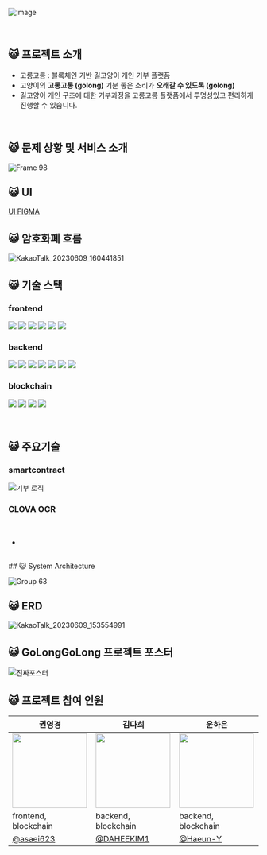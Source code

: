 
![image](https://github.com/5H-30M/GoLongGoLong-backend/assets/70390323/6fc9488c-cce6-40eb-954a-78b96f028529)

</br>

## 😺 프로젝트 소개
* 고롱고롱 : 블록체인 기반 길고양이 개인 기부 플랫폼
* 고양이의 **고롱고롱 (golong)** 기분 좋은 소리가 **오래갈 수 있도록 (golong)**
* 길고양이 개인 구조에 대한 기부과정을 고롱고롱 플랫폼에서 투명성있고 편리하게 진행할 수 있습니다. 

</br>

## 😺 문제 상황 및 서비스 소개

![Frame 98](https://github.com/5H-30M/GoLongGoLong-backend/assets/70390323/c189d0d8-55d0-4020-8f18-5b245be7db3f)
</br>

## 😺 UI
[UI FIGMA](https://www.figma.com/file/sCcmAu6x7oOPzeNhscMRFl/GoLong-GoLong?type=design&node-id=4%3A2338&t=tabtJ39twNhGcliH-1)

## 😺 암호화폐 흐름
![KakaoTalk_20230609_160441851](https://github.com/5H-30M/GoLongGoLong-backend/assets/70390323/92583912-27e2-4b07-bd52-d32825a7a6e5)
</br>

## 😺 기술 스택
### frontend
<img src="https://img.shields.io/badge/typescript-3178C6?style=flat&logo=typescript&logoColor=white"></a>
<img src="https://img.shields.io/badge/react-61DAFB?style=flat&logo=react&logoColor=white"></a>
<img src="https://img.shields.io/badge/redux-764ABC?style=flat&logo=redux&logoColor=white"></a>
<img src="https://img.shields.io/badge/styledcomponents-DB7093?style=flat&logo=styledcomponents&logoColor=white"></a>
<img src="https://img.shields.io/badge/axios-5A29E4?style=flat&logo=axios&logoColor=white"></a>
<img src="https://img.shields.io/badge/githubactions-2088FF?style=flat&logo=githubactions&logoColor=white">
### backend
<img src="https://img.shields.io/badge/Spring-6DB33F?style=flat&logo=Spring&logoColor=white"/></a>
<img src="https://img.shields.io/badge/SpringBoot-6DB33F?style=flat&logo=SpringBoot&logoColor=white"/></a>
<img src="https://img.shields.io/badge/MariaDB-003545?style=flat&logo=mariaDB&logoColor=white"></a>
<img src="https://img.shields.io/badge/amazonrds-527FFF?style=flat&logo=amazonrds&logoColor=white"></a>
<img src="https://img.shields.io/badge/amazonec2-FF9900?style=flat&logo=amazonec2&logoColor=white"></a>
<img src="https://img.shields.io/badge/githubactions-2088FF?style=flat&logo=githubactions&logoColor=white">
<img src="https://img.shields.io/badge/amazons3-569A31?style=flat&logo=amazons3&logoColor=white">
### blockchain
<img src="https://img.shields.io/badge/remix-000000?style=flat&logo=remix&logoColor=white"></a>
<img src="https://img.shields.io/badge/solidity-363636?style=flat&logo=solidity&logoColor=white"></a>
<img src="https://img.shields.io/badge/web3.js-000000?style=flat&logo=web3dotjs&logoColor=white"></a>
<img src="https://img.shields.io/badge/ethereum-3C3C3D?style=flat&logo=ethereum&logoColor=white"></a>

</br>

## 😺 주요기술

### smartcontract
![기부 로직](https://github.com/5H-30M/GoLongGoLong-backend/assets/70390323/fbc9fd48-df0b-42dd-b555-fee81fa79723)

### CLOVA OCR
</br>

* 

</br>
## 😺 System Architecture

![Group 63](https://github.com/5H-30M/GoLongGoLong-backend/assets/70390323/738c79f4-d0ea-4a18-b560-a48c0fec8f00)

## 😺 ERD
![KakaoTalk_20230609_153554991](https://github.com/5H-30M/GoLongGoLong-backend/assets/70390323/41501689-1d37-4404-b71c-192a1f346225)
</br>

## 😺 GoLongGoLong 프로젝트 포스터

![진짜포스터](https://github.com/5H-30M/GoLongGoLong-backend/assets/70390323/10e2fb54-eabc-4822-b3d7-23b17f4770e0)
</br>

## 😺 프로젝트 참여 인원
| 권영경 | 김다희 | 윤하은 |
|------|------|------|
|<img src="https://avatars.githubusercontent.com/u/86418308?v=4" width="150" height="150"/>|<img src="https://avatars.githubusercontent.com/u/66730012?v=4" width="150" height="150"/>|<img src="https://avatars.githubusercontent.com/u/70390323?v=4"  width="150" height="150"/>|
|frontend, blockchain|backend, blockchain|backend, blockchain|
|[@asaei623](https://github.com/asaei623)|[@DAHEEKIM1](https://github.com/DAHEEKIM1)|[@Haeun-Y](https://github.com/Haeun-Y)|
